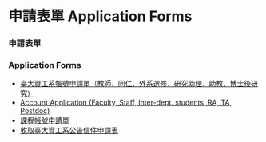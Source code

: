 # 申請表單 Application Forms

### 申請表單

### Application Forms

-   [臺大資工系帳號申請單（教師、同仁、外系選修、研究助理、助教、博士後研究）](http://wslab.csie.ntu.edu.tw/downloads/account.pdf)
-   [Account Application (Faculty, Staff, Inter-dept. students, RA, TA,
    Postdoc)](http://wslab.csie.ntu.edu.tw/downloads/account_en.pdf)
-   [課程帳號申請單](http://wslab.csie.ntu.edu.tw/downloads/course_account_form.pdf)
-   [收取臺大資工系公告信件申請表](http://wslab.csie.ntu.edu.tw/downloads/mailinglist_form.pdf)
